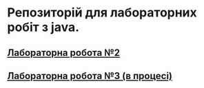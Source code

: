 # Репозиторій для лабораторних робіт з java.
## [Лабораторна робота №2](src/main/java/com/bondarenko/universityAssigment/lab2/README.md)
## [Лабораторна робота №3 (в процесі)](src/main/java/com/bondarenko/universityAssigment/lab3/README.md)